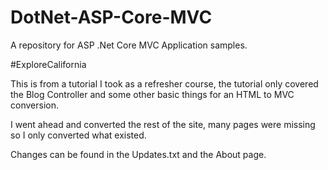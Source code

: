 # DotNet-ASP-Core-MVC
A repository for ASP .Net Core MVC Application samples.

#ExploreCalifornia

This is from a tutorial I took as a refresher course, the tutorial only covered the Blog Controller and some other basic things for an HTML to MVC conversion. 

I went ahead and converted the rest of the site, many pages were missing so I only converted what existed.

Changes can be found in the Updates.txt and the About page.
